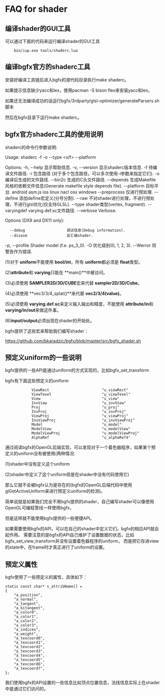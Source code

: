 FAQ for shader
=========================

编译shader的GUI工具
---------------------

可以通过下面的代码来运行编译shader的GUI工具

        bin/iup.exe tools/shaderc.lua

编译bgfx官方的shaderc工具
------------------------------

安装好编译工具链后进入bgfx的源代码目录执行make shaderc。

如果提示信息缺少yacc和lex，使用pacman -S bison flex来安装yacc和lex。

如果还无法编译成功的话运行bgfx/3rdparty/glsl-optimizer/generateParsers.sh脚本

然后在bgfx目录下运行make shaderc。

bgfx官方shaderc工具的使用说明
-------------------------------

shaderc的命令行参数说明:

Usage: shaderc -f <in> -o <out> --type <v/f> --platform <platform>

Options:
  -h, --help                    显示帮助信息.
  -v, --version                 显示shaderc版本信息.
  -f <file path>                待编译文件路径.
  -i <include path>             包含路径 (对于多个包含路径，可以多次使用-i参数来指定它们).
  -o <file path>                编译后生成的文件路径.
      --bin2c <file path>       生成的C头文件路径.
      --depends                 生成Makefile风格的依赖文件信息(Generate makefile style depends file).
      --platform <platform>     目标平台.
           android
           asm.js
           ios
           linux
           nacl
           osx
           windows
      --preprocess              仅进行预处理.
      --define <defines>        添加define宏定义(分号分割).
      --raw                     不对shader进行处理，不进行预处理，不进行glsl优化(仅支持GLSL).
      --type <type>             shader类型(vertex, fragment).
      --varyingdef <file path>  varying.def.sc文件路径.
      --verbose                 Verbose.

Options (DX9 and DX11 only):

      --debug                   调试信息(Debug information).
      --disasm                  反汇编shader.
  -p, --profile <profile>       Shader model (f.e. ps_3_0).
  -O <level>                    优化级别(0, 1, 2, 3).
      --Werror                  将警告作为错误.

(1)对于 **uniform**不能使用 **bool/int**，所有 **uniform**都必须是 **float**类型。

(2)**attribute**和 **varying**只能在 **main()**中被访问。

(3)必须使用 **SAMPLER2D/3D/CUBE**宏来代替 **sampler2D/3D/Cube**。

(4)必须使用 **vec3/3/4_splat(<value>)**来代替 **vec2/3/4(value)**。

(5)必须使用 **varying.def.sc**来定义输入输出和精度，不能使用 **attribute/in**和 **varying/in/out**来做这件事。

(6)**$input/$output**必须出现在shader的开始处。

bgfx提供了这些宏来帮助我们编写shader：

https://github.com/bkaradzic/bgfx/blob/master/src/bgfx_shader.sh
 
预定义uniform的一些说明
------------------------

bgfx提供的一些API是通过uniform的方式实现的，比如bgfx_set_transform

bgfx有下面这些预定义的uniform

                ViewRect                        "u_viewRect"
                ViewTexel                       "u_viewTexel"
                View                            "u_view"
                InvView                         "u_invView"
                Proj                            "u_proj"
                InvProj                         "u_invProj"
                ViewProj                        "u_viewProj"
                InvViewProj                     "u_invViewProj"
                Model                           "u_model"
                ModelView                       "u_modelView"
                ModelViewProj                   "u_modelViewProj"
                AlphaRef                        "u_alphaRef4"

通过阅读bgfx的OpenGL后端实现，可以发现对于一个着色器程序，如果某个预定义的uniform没有被使用(两种情况:

(1)shader中没有定义这个uniform

(2)shader中定义了这个uniform但是在shader中没有代码使用它)

那么它就不会被bgfx认为是存在的(bgfx的OpenGL后端代码中使用glGetActiveUniform来进行预定义uniform的检测)。

简单说就是如果我们完全不用bgfx提供的shader，自己编写shader可以像使用OpenGL可编程管线一样使用bgfx，

但是这样就不能使用bgfx提供的一些便捷API。

如果需要使用bgfx的API，可以在自己的shader中定义它们，bgfx的相应API就会起作用。
需要注意的是bgfx的API自己维护了设置数据的状态，比如bgfx_set_view_transform并没有设置着色器程序的uniform，
而是把它存进view的state中，在frame时才真正进行了uniform的设置。

预定义属性
-------------------

bgfx使用了一些预定义的属性，具体如下：

	static const char* s_attribName[] =
	{
		"a_position",
		"a_normal",
		"a_tangent",
		"a_bitangent",
		"a_color0",
		"a_color1",
		"a_color2",
		"a_color3",
		"a_indices",
		"a_weight",
		"a_texcoord0",
		"a_texcoord1",
		"a_texcoord2",
		"a_texcoord3",
		"a_texcoord4",
		"a_texcoord5",
		"a_texcoord6",
		"a_texcoord7",
	};

我们使用bgfx的API设置的一些信息比如顶点位置信息，法线信息实际上在shader中是通过它们访问的。
